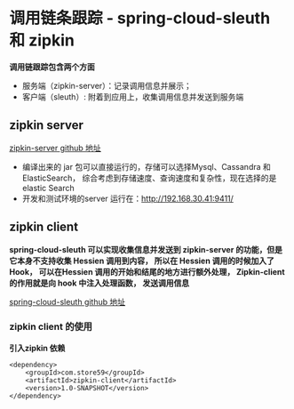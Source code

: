 # 调用链条跟踪 - spring-cloud-sleuth 和 zipkin

**调用链跟踪包含两个方面**
- 服务端（zipkin-server）：记录调用信息并展示；
- 客户端（sleuth）: 附着到应用上，收集调用信息并发送到服务端

## zipkin server

[zipkin-server github 地址](https://github.com/openzipkin/zipkin/tree/master/zipkin-server)

- 编译出来的 jar 包可以直接运行的，存储可以选择Mysql、Cassandra 和 ElasticSearch， 综合考虑到存储速度、查询速度和复杂性，现在选择的是elastic Search
- 开发和测试环境的server 运行在：http://192.168.30.41:9411/

## zipkin client

**spring-cloud-sleuth 可以实现收集信息并发送到 zipkin-server 的功能，但是它本身不支持收集 Hessien 调用到内容， 所以在 Hessien 调用的时候加入了 Hook， 可以在Hessien 调用的开始和结尾的地方进行额外处理， Zipkin-client 的作用就是向 hook 中注入处理函数， 发送调用信息**

[spring-cloud-sleuth github 地址](https://github.com/spring-cloud/spring-cloud-sleuth)

### zipkin client 的使用

**引入zipkin 依赖**

    <dependency>
        <groupId>com.store59</groupId>
        <artifactId>zipkin-client</artifactId>
        <version>1.0-SNAPSHOT</version>
    </dependency>
